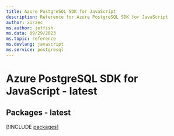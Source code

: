 ```yaml
---
title: Azure PostgreSQL SDK for JavaScript
description: Reference for Azure PostgreSQL SDK for JavaScript
author: xirzec
ms.author: jeffish
ms.data: 09/29/2023
ms.topic: reference
ms.devlang: javascript
ms.service: postgresql
---
```

# Azure PostgreSQL SDK for JavaScript - latest
## Packages - latest
[!INCLUDE [packages](postgresql-index.md)]